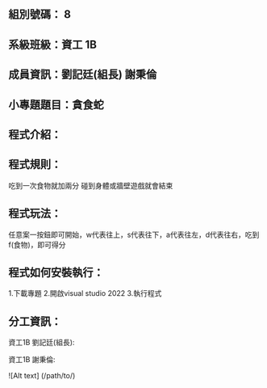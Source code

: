 ## 組別號碼： 8

## 系級班級：資工 1B

## 成員資訊：劉記廷(組長) 謝秉倫

## 小專題題目：貪食蛇

## 程式介紹：


## 程式規則：
吃到一次食物就加兩分
碰到身體或牆壁遊戲就會結束


## 程式玩法：
任意案一按鈕即可開始，w代表往上，s代表往下，a代表往左，d代表往右，吃到f(食物)，即可得分

## 程式如何安裝執行：
1.下載專題
2.開啟visual studio 2022
3.執行程式


## 分工資訊：

資工1B 劉記廷(組長):

資工1B 謝秉倫:

![Alt text] (/path/to/)

